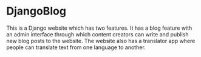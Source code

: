 # DjangoBlog
This is a Django website which has two features. It has a blog feature with an admin interface through which content creators can write and publish new blog posts to the website. The website also has a translator app where people can translate text from one language to another.
